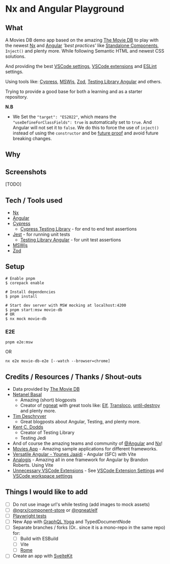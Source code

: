 # Nx and Angular Playground

## What

A Movies DB demo app based on the amazing [The Movie DB](https://www.themoviedb.org/) to play with the newest [Nx](https://nx.dev) and [Angular](https://angular.io) _'best practices'_ like [Standalone Components](https://angular.io/guide/standalone-components), `Inject()` and plenty more. While following Semantic HTML and newest CSS solutions.

And providing the best [VSCode settings](.vscode/settings.json), [VSCode extensions](.vscode/extensions.json) and [ESLint](.eslintrc.json) settings.

Using tools like: [Cypress](https://cypress.io), [MSWjs](https://mswjs.io), [Zod](https://zod.dev/?id=introduction), [Testing Library Angular](https://testing-library.com/docs/angular-testing-library/intro/) and others.

Trying to provide a good base for both a learning and as a starter repository.

**N.B**

- We Set the `"target": "ES2022"`, which means the `"useDefineForClassFields": true` is automatically set to `true`. And Angular will not set it to `false`.
  We do this to force the use of `inject()` instead of using the `constructor` and be [future proof](https://angular.schule/blog/2022-11-use-define-for-class-fields) and avoid future breaking changes.

## Why

## Screenshots


[TODO]

## Tech / Tools used

- [Nx](https://nx.dev)
- [Angular](https://angular.io)
- [Cypress](https://cypress.io)
  - [Cypress Testing Library](https://github.com/testing-library/cypress-testing-library) - for end to end test assertions
- [Jest](https://jestjs.io) - for running unit tests
  - [Testing Library Angular](https://testing-library.com/docs/angular-testing-library/intro/) - for unit test assertions
- [MSWjs](https://mswjs.io)
- [Zod](https://zod.dev/?id=introduction)


## Setup

```
# Enable pnpm
$ corepack enable

# Install dependencies
$ pnpm install

# Start dev server with MSW mocking at localhost:4200
$ pnpm start:msw movie-db
# OR
$ nx mock movie-db
```

### E2E

```
pnpm e2e:msw
```

OR

```
nx e2e movie-db-e2e [--watch --browser=chrome]
```

## Credits / Resources / Thanks / Shout-outs

- Data provided by [The Movie DB](https://www.themoviedb.org)
- [Netanel Basal](https://netbasal.medium.com/)
  - Amazing (short) blogposts
  - Creator of [ngneat](https://github.com/ngneat) with great tools like: [Elf](ngneat.github.io/elf/), [Transloco](ngneat.github.io/transloco/), [until-destroy](https://github.com/ngneat/until-destroy) and plenty more.
- [Tim Deschryver](https://timdeschryver.dev/blog/getting-the-most-value-out-of-your-angular-component-tests)
  - Great blogposts about Angular, Testing, and plenty more.
- [Kent C. Dodds](https://kentcdodds.com/blog?q=testing)
  - Creator of Testing Library
  - Testing Jedi
- And of course the amazing teams and community of [@Angular](https://www.angular.io) and [Nx](https://nx.dev)!
- [Movies App](https://tastejs.com/movies/) - Amazing sample applications for different frameworks.
- [Versatile Angular - Younes Jaaidi](https://marmicode.io/blog/versatile-angular) - Angular (SFC) with Vite
- [Analogjs](https://github.com/analogjs/analog) - Amazing all in one framework for Angular by Brandon Roberts. Using Vite
- [Unnecessary VSCode Extensions](https://javascript.plainenglish.io/unnecessary-vscode-extensions-e72cb637f1cf) - See [VSCode Extension Settings](/.vscode/extensions.json) and [VSCode workspace settings](.vscode/settings.json)

## Things I would like to add

- [ ] Do not use image url's while testing (add images to mock assets)
- [ ] [@ngrx/component-store](https://ngrx.io/guide/component-store) or [@ngneat/elf](https://ngneat.github.io/elf/)
- [ ] [Playwright tests](https://playwright.dev/)
- [ ] New App with [GraphQL Yoga](https://the-guild.dev/graphql/yoga-server) and TypedDocumentNode
- [ ] Separate branches / forks (Or.. since it is a mono-repo in the same repo) for:
  - [ ] Build with ESBuild
  - [ ] Vite
  - [ ] [Rome](https://rome.tools/)
- [ ] Create an app with [SvelteKit](https://kit.svelte.dev/)
